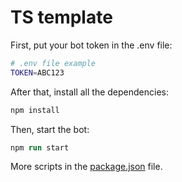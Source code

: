 # TS template

First, put your bot token in the .env file:

```sh
# .env file example
TOKEN=ABC123
```

After that, install all the dependencies:

```ps
npm install
```

Then, start the bot:

```ps
npm run start
```

More scripts in the [package.json](https://github.com/Aqxorus/YEEH1-typescript/blob/main/package.json) file.
